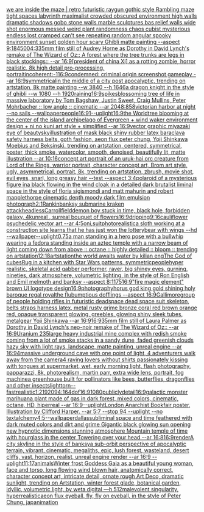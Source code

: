 [we are inside the maze | retro futuristic raygun gothic style Rambling maze tight spaces  labyrinth maximalist crowded obscured environment high walls dramatic shadows gobo stone walls marble sculptures bas relief walls wide shot enormous messed weird plant randomness chaos  cubist mysterious endless lost cramped  can’t see repeating random angular spooky environment sunset golden hour scary Ghibli matte painting --aspect 9:18](https://www.ebank.nz/aiartgenerator?category=we%2520are%2520inside%2520the%2520maze%2520%7C%2520retro%2520futuristic%2520raygun%2520gothic%2520style%2520Rambling%2520maze%2520tight%2520spaces%2520%2520labyrinth%2520maximalist%2520crowded%2520obscured%2520environment%2520high%2520walls%2520dramatic%2520shadows%2520gobo%2520stone%2520walls%2520marble%2520sculptures%2520bas%2520relief%2520walls%2520wide%2520shot%2520enormous%2520messed%2520weird%2520plant%2520randomness%2520chaos%2520%2520cubist%2520mysterious%2520endless%2520lost%2520cramped%2520%2520can%E2%80%99t%2520see%2520repeating%2520random%2520angular%2520spooky%2520environment%2520sunset%2520golden%2520hour%2520scary%2520Ghibli%2520matte%2520painting%2520--aspect%25209%3A18)[4500](https://www.ebank.nz/aiartgenerator?category=4500)[4:3](https://www.ebank.nz/aiartgenerator?category=4%3A3)[35mm film still of Audrey Horne as Dorothy in David Lynch's remake of The Wizard of Oz:: A forest where the tree trunks are legs in black stockings:: --ar 16:9](https://www.ebank.nz/aiartgenerator?category=35mm%2520film%2520still%2520of%2520Audrey%2520Horne%2520as%2520Dorothy%2520in%2520David%2520Lynch%27s%2520remake%2520of%2520The%2520Wizard%2520of%2520Oz%3A%3A%2520A%2520forest%2520where%2520the%2520tree%2520trunks%2520are%2520legs%2520in%2520black%2520stockings%3A%3A%2520--ar%252016%3A9)[[president of china Xi] as a rotting zombie, horror realistic, 8k high detail pro-processing, portrait](https://www.ebank.nz/aiartgenerator?category=%5Bpresident%2520of%2520china%2520Xi%5D%2520as%2520a%2520rotting%2520zombie%2C%2520horror%2520realistic%2C%25208k%2520high%2520detail%2520pro-processing%2C%2520portrait)[incoherent:-1](https://www.ebank.nz/aiartgenerator?category=incoherent%3A-1)[16:9](https://www.ebank.nz/aiartgenerator?category=16%3A9)[condemned: criminal origin screenshot gameplay --ar 16:9](https://www.ebank.nz/aiartgenerator?category=condemned%3A%2520criminal%2520origin%2520screenshot%2520gameplay%2520--ar%252016%3A9)[symmetrical](https://www.ebank.nz/aiartgenerator?category=symmetrical)[in the middle of a city post apocalyptic, trending on artstation, 8k matte painting --w 3840 --h 1646](https://www.ebank.nz/aiartgenerator?category=in%2520the%2520middle%2520of%2520a%2520city%2520post%2520apocalyptic%2C%2520trending%2520on%2520artstation%2C%25208k%2520matte%2520painting%2520--w%25203840%2520--h%25201646)[a dragon knight in the style of ghibli --w 1080 --h 1920](https://www.ebank.nz/aiartgenerator?category=a%2520dragon%2520knight%2520in%2520the%2520style%2520of%2520ghibli%2520--w%25201080%2520--h%25201920)[raining](https://www.ebank.nz/aiartgenerator?category=raining)[16:9](https://www.ebank.nz/aiartgenerator?category=16%3A9)[spikes](https://www.ebank.nz/aiartgenerator?category=spikes)[blossoming tree of life in massive laboratory by Tom Bagshaw, Justin Sweet, Craig Mullins, Peter Mohrbacher :: low angle :: cinematic --ar 2048:858](https://www.ebank.nz/aiartgenerator?category=blossoming%2520tree%2520of%2520life%2520in%2520massive%2520laboratory%2520by%2520Tom%2520Bagshaw%2C%2520Justin%2520Sweet%2C%2520Craig%2520Mullins%2C%2520Peter%2520Mohrbacher%2520%3A%3A%2520low%2520angle%2520%3A%3A%2520cinematic%2520--ar%25202048%3A858)[victorian harbor at night --no sails --wallpaper](https://www.ebank.nz/aiartgenerator?category=victorian%2520harbor%2520at%2520night%2520--no%2520sails%2520--wallpaper)[people](https://www.ebank.nz/aiartgenerator?category=people)[16:9](https://www.ebank.nz/aiartgenerator?category=16%3A9)[1](https://www.ebank.nz/aiartgenerator?category=1)[--uplight](https://www.ebank.nz/aiartgenerator?category=--uplight)[16:9](https://www.ebank.nz/aiartgenerator?category=16%3A9)[the Worldtree blooming at the center of the island archipelago of Evergreen + wind waker environment design + ni no kuni art style + simplified --ar 16:9](https://www.ebank.nz/aiartgenerator?category=the%2520Worldtree%2520blooming%2520at%2520the%2520center%2520of%2520the%2520island%2520archipelago%2520of%2520Evergreen%2520%2B%2520wind%2520waker%2520environment%2520design%2520%2B%2520ni%2520no%2520kuni%2520art%2520style%2520%2B%2520simplified%2520--ar%252016%3A9)[vector graphic miyazaki eye of beauty](https://www.ebank.nz/aiartgenerator?category=vector%2520graphic%2520miyazaki%2520eye%2520of%2520beauty)[sky](https://www.ebank.nz/aiartgenerator?category=sky)[illustration of mask black shiny rubber latex baraclava safety harness belts, goth fashion, aeon flux peter chung, Yoji Shinkawa Moebius and Beksinski. trending on artstation, centered, symmetrical, poster, thick smoke, watercolor, smooth, denoised, beautifully lit, matte illustration --ar 10:16](https://www.ebank.nz/aiartgenerator?category=illustration%2520of%2520mask%2520black%2520shiny%2520rubber%2520latex%2520baraclava%2520safety%2520harness%2520belts%2C%2520goth%2520fashion%2C%2520aeon%2520flux%2520peter%2520chung%2C%2520Yoji%2520Shinkawa%2520Moebius%2520and%2520Beksinski.%2520trending%2520on%2520artstation%2C%2520centered%2C%2520symmetrical%2C%2520poster%2C%2520thick%2520smoke%2C%2520watercolor%2C%2520smooth%2C%2520denoised%2C%2520beautifully%2520lit%2C%2520matte%2520illustration%2520--ar%252010%3A16)[concept art portrait of an uruk-hai orc creature from Lord of the Rings, warrior portrait, character concept art, Brom art style, ugly, asymmetrical, portrait, 8k, trending on artstation, zbrush, movie shot, evil eyes, snarl, long greasy hair --test --aspect 3:4](https://www.ebank.nz/aiartgenerator?category=concept%2520art%2520portrait%2520of%2520an%2520uruk-hai%2520orc%2520creature%2520from%2520Lord%2520of%2520the%2520Rings%2C%2520warrior%2520portrait%2C%2520character%2520concept%2520art%2C%2520Brom%2520art%2520style%2C%2520ugly%2C%2520asymmetrical%2C%2520portrait%2C%25208k%2C%2520trending%2520on%2520artstation%2C%2520zbrush%2C%2520movie%2520shot%2C%2520evil%2520eyes%2C%2520snarl%2C%2520long%2520greasy%2520hair%2520--test%2520--aspect%25203%3A4)[polaroid of a mysterious figure ina black flowing in the wind cloak in a detailed dark brutalist liminal space in the style of floria sigismondi and matt mahurin and robert mapplethorpe cinematic depth moody dark film emulsion photograph](https://www.ebank.nz/aiartgenerator?category=polaroid%2520of%2520a%2520mysterious%2520figure%2520ina%2520black%2520flowing%2520in%2520the%2520wind%2520cloak%2520in%2520a%2520detailed%2520dark%2520brutalist%2520liminal%2520space%2520in%2520the%2520style%2520of%2520floria%2520sigismondi%2520and%2520matt%2520mahurin%2520and%2520robert%2520mapplethorpe%2520cinematic%2520depth%2520moody%2520dark%2520film%2520emulsion%2520photograph)[2:1](https://www.ebank.nz/aiartgenerator?category=2%3A1)[Rankin](https://www.ebank.nz/aiartgenerator?category=Rankin)[banksy submarine kraken attack](https://www.ebank.nz/aiartgenerator?category=banksy%2520submarine%2520kraken%2520attack)[headless](https://www.ebank.nz/aiartgenerator?category=headless)[Carroll](https://www.ebank.nz/aiartgenerator?category=Carroll)[field](https://www.ebank.nz/aiartgenerator?category=field)[demon boy stuck in time, black hole, forbidden galaxy, 4k](https://www.ebank.nz/aiartgenerator?category=demon%2520boy%2520stuck%2520in%2520time%2C%2520black%2520hole%2C%2520forbidden%2520galaxy%2C%25204k)[unreal , surreal bouquet of flowers](https://www.ebank.nz/aiartgenerator?category=unreal%2520%2C%2520surreal%2520bouquet%2520of%2520flowers)[16:9](https://www.ebank.nz/aiartgenerator?category=16%3A9)[dripping](https://www.ebank.nz/aiartgenerator?category=dripping)[9:16](https://www.ebank.nz/aiartgenerator?category=9%3A16)[cauliflower psychedelic vector art --ar 4:5](https://www.ebank.nz/aiartgenerator?category=cauliflower%2520psychedelic%2520vector%2520art%2520--ar%25204%3A5)[oni,suit](https://www.ebank.nz/aiartgenerator?category=oni%2Csuit)[photorealistic](https://www.ebank.nz/aiartgenerator?category=photorealistic)[a sloth working at a construction site learns that he has just won the lottery](https://www.ebank.nz/aiartgenerator?category=a%2520sloth%2520working%2520at%2520a%2520construction%2520site%2520learns%2520that%2520he%2520has%2520just%2520won%2520the%2520lottery)[bear with wings --hd --wallpaper](https://www.ebank.nz/aiartgenerator?category=bear%2520with%2520wings%2520--hd%2520--wallpaper)[--uplight](https://www.ebank.nz/aiartgenerator?category=--uplight)[0.75](https://www.ebank.nz/aiartgenerator?category=0.75)[a man standing in a hero pose with a bullwhip wearing a fedora standing inside an aztec temple with a narrow beam of light coming down from above  :: octane :: highly detailed :: bloom :: trending on artstation](https://www.ebank.nz/aiartgenerator?category=a%2520man%2520standing%2520in%2520a%2520hero%2520pose%2520with%2520a%2520bullwhip%2520wearing%2520a%2520fedora%2520standing%2520inside%2520an%2520aztec%2520temple%2520with%2520a%2520narrow%2520beam%2520of%2520light%2520coming%2520down%2520from%2520above%2520%2520%3A%3A%2520octane%2520%3A%3A%2520highly%2520detailed%2520%3A%3A%2520bloom%2520%3A%3A%2520trending%2520on%2520artstation)[12:18](https://www.ebank.nz/aiartgenerator?category=12%3A18)[artstation](https://www.ebank.nz/aiartgenerator?category=artstation)[the world awaits water by kilian eng](https://www.ebank.nz/aiartgenerator?category=the%2520world%2520awaits%2520water%2520by%2520kilian%2520eng)[The God of cubes](https://www.ebank.nz/aiartgenerator?category=The%2520God%2520of%2520cubes)[Rug in a kitchen with Star Wars patterns, symmetric](https://www.ebank.nz/aiartgenerator?category=Rug%2520in%2520a%2520kitchen%2520with%2520Star%2520Wars%2520patterns%2C%2520symmetric)[people](https://www.ebank.nz/aiartgenerator?category=people)[hyper realistic, skeletal acid gabber performer, raver, big shiney eyes, gurning, nineties, dark atmosphere, volumetric lighting, in the style of Ron English and Emil melmoth and banksy --aspect 8:11](https://www.ebank.nz/aiartgenerator?category=hyper%2520realistic%2C%2520skeletal%2520acid%2520gabber%2520performer%2C%2520raver%2C%2520big%2520shiney%2520eyes%2C%2520gurning%2C%2520nineties%2C%2520dark%2520atmosphere%2C%2520volumetric%2520lighting%2C%2520in%2520the%2520style%2520of%2520Ron%2520English%2520and%2520Emil%2520melmoth%2520and%2520banksy%2520--aspect%25208%3A11)[75](https://www.ebank.nz/aiartgenerator?category=75)[16:9](https://www.ebank.nz/aiartgenerator?category=16%3A9)["fire magic element" brown UI logotype design](https://www.ebank.nz/aiartgenerator?category=%22fire%2520magic%2520element%22%2520brown%2520UI%2520logotype%2520design)[16:9](https://www.ebank.nz/aiartgenerator?category=16%3A9)[photography](https://www.ebank.nz/aiartgenerator?category=photography)[horus god king gold shining holy baroque regal royal](https://www.ebank.nz/aiartgenerator?category=horus%2520god%2520king%2520gold%2520shining%2520holy%2520baroque%2520regal%2520royal)[the flubumptious dofflings --aspect 16:9](https://www.ebank.nz/aiartgenerator?category=the%2520flubumptious%2520dofflings%2520--aspect%252016%3A9)[Gallimore](https://www.ebank.nz/aiartgenerator?category=Gallimore)[group of people holding rifles in futuristic deadspace dead space suit skeleton, belts straps harness latex, metal rusty grime bronze coral red brown orange red, opaque transparent glowing, greebles, glowing shiny sleek tubes, metalgear Yoji Shinkawa --ar 16:9](https://www.ebank.nz/aiartgenerator?category=group%2520of%2520people%2520holding%2520rifles%2520in%2520futuristic%2520deadspace%2520dead%2520space%2520suit%2520skeleton%2C%2520belts%2520straps%2520harness%2520latex%2C%2520metal%2520rusty%2520grime%2520bronze%2520coral%2520red%2520brown%2520orange%2520red%2C%2520opaque%2520transparent%2520glowing%2C%2520greebles%2C%2520glowing%2520shiny%2520sleek%2520tubes%2C%2520metalgear%2520Yoji%2520Shinkawa%2520--ar%252016%3A9)[16:9](https://www.ebank.nz/aiartgenerator?category=16%3A9)[35mm film still of Laura Palmer as Dorothy in David Lynch's neo-noir remake of The Wizard of Oz:: --ar 16:9](https://www.ebank.nz/aiartgenerator?category=35mm%2520film%2520still%2520of%2520Laura%2520Palmer%2520as%2520Dorothy%2520in%2520David%2520Lynch%27s%2520neo-noir%2520remake%2520of%2520The%2520Wizard%2520of%2520Oz%3A%3A%2520--ar%252016%3A9)[Uranium 235](https://www.ebank.nz/aiartgenerator?category=Uranium%2520235)[large heavy industrial mine complex with redish smoke coming from a lot of smoke stacks in a sandy dune, faded greenish clouds hazy sky with light rays, landscape, matte painting, unreal engine --ar 16:9](https://www.ebank.nz/aiartgenerator?category=large%2520heavy%2520industrial%2520mine%2520complex%2520with%2520redish%2520smoke%2520coming%2520from%2520a%2520lot%2520of%2520smoke%2520stacks%2520in%2520a%2520sandy%2520dune%2C%2520faded%2520greenish%2520clouds%2520hazy%2520sky%2520with%2520light%2520rays%2C%2520landscape%2C%2520matte%2520painting%2C%2520unreal%2520engine%2520--ar%252016%3A9)[4](https://www.ebank.nz/aiartgenerator?category=4)[massive underground cave with one point of light, 4 adventurers walk away from the camera](https://www.ebank.nz/aiartgenerator?category=massive%2520underground%2520cave%2520with%2520one%2520point%2520of%2520light%2C%25204%2520adventurers%2520walk%2520away%2520from%2520the%2520camera)[4 raving lovers without shirts passionately kissing with tongues at supermarket, wet, early morning light, flash photography, papparazzi, 8k, photorealism, martin parr, extra wide lens, portrait, fog machine](https://www.ebank.nz/aiartgenerator?category=4%2520raving%2520lovers%2520without%2520shirts%2520passionately%2520kissing%2520with%2520tongues%2520at%2520supermarket%2C%2520wet%2C%2520early%2520morning%2520light%2C%2520flash%2520photography%2C%2520papparazzi%2C%25208k%2C%2520photorealism%2C%2520martin%2520parr%2C%2520extra%2520wide%2520lens%2C%2520portrait%2C%2520fog%2520machine)[a greenhouse built for pollinators like bees, butterflies, dragonflies and other insects](https://www.ebank.nz/aiartgenerator?category=a%2520greenhouse%2520built%2520for%2520pollinators%2520like%2520bees%2C%2520butterflies%2C%2520dragonflies%2520and%2520other%2520insects)[light](https://www.ebank.nz/aiartgenerator?category=light)[torn](https://www.ebank.nz/aiartgenerator?category=torn)[--fast](https://www.ebank.nz/aiartgenerator?category=--fast)[realistic](https://www.ebank.nz/aiartgenerator?category=realistic)[1:2](https://www.ebank.nz/aiartgenerator?category=1%3A2)[1920](https://www.ebank.nz/aiartgenerator?category=1920)[94:164](https://www.ebank.nz/aiartgenerator?category=94%3A164)[dof](https://www.ebank.nz/aiartgenerator?category=dof)[16:9](https://www.ebank.nz/aiartgenerator?category=16%3A9)[1080](https://www.ebank.nz/aiartgenerator?category=1080)[publicly](https://www.ebank.nz/aiartgenerator?category=publicly)[detail](https://www.ebank.nz/aiartgenerator?category=detail)[16:9](https://www.ebank.nz/aiartgenerator?category=16%3A9)[galactic monster marihuana plant made of gas in dark forest, mixed colors, cinematic, octane, HD, hiperreal --ar 16:9](https://www.ebank.nz/aiartgenerator?category=galactic%2520monster%2520marihuana%2520plant%2520made%2520of%2520gas%2520in%2520dark%2520forest%2C%2520mixed%2520colors%2C%2520cinematic%2C%2520octane%2C%2520HD%2C%2520hiperreal%2520--ar%252016%3A9)[--uplight](https://www.ebank.nz/aiartgenerator?category=--uplight)[London Anarchist Bookfair poster,  Illustration by Clifford Harper. --ar 5:7 --stop 94 --uplight --no text](https://www.ebank.nz/aiartgenerator?category=London%2520Anarchist%2520Bookfair%2520poster%2C%2520%2520Illustration%2520by%2520Clifford%2520Harper.%2520--ar%25205%3A7%2520--stop%252094%2520--uplight%2520--no%2520text)[alchemy](https://www.ebank.nz/aiartgenerator?category=alchemy)[4:5](https://www.ebank.nz/aiartgenerator?category=4%3A5)[--wallpaper](https://www.ebank.nz/aiartgenerator?category=--wallpaper)[dallas](https://www.ebank.nz/aiartgenerator?category=dallas)[subliminal space and time feathered with dark muted colors and dirt and grime Gigantic black glowing sun opening new hypnotic dimensions stunning atmosphere Mountain temple of time with hourglass in the center Towering over your head --ar 16:8](https://www.ebank.nz/aiartgenerator?category=subliminal%2520space%2520and%2520time%2520feathered%2520with%2520dark%2520muted%2520colors%2520and%2520dirt%2520and%2520grime%2520Gigantic%2520black%2520glowing%2520sun%2520opening%2520new%2520hypnotic%2520dimensions%2520stunning%2520atmosphere%2520Mountain%2520temple%2520of%2520time%2520with%2520hourglass%2520in%2520the%2520center%2520Towering%2520over%2520your%2520head%2520--ar%252016%3A8)[16:9](https://www.ebank.nz/aiartgenerator?category=16%3A9)[render](https://www.ebank.nz/aiartgenerator?category=render)[A city skyline in the style of banksy](https://www.ebank.nz/aiartgenerator?category=A%2520city%2520skyline%2520in%2520the%2520style%2520of%2520banksy)[a sub-orbit perspective of apocalyptic terrain, vibrant, cinematic, megaliths, epic, lush forest, wasteland, desert cliffs, vast, horizon, realist, unreal engine render --ar 16:9 --uplight](https://www.ebank.nz/aiartgenerator?category=a%2520sub-orbit%2520perspective%2520of%2520apocalyptic%2520terrain%2C%2520vibrant%2C%2520cinematic%2C%2520megaliths%2C%2520epic%2C%2520lush%2520forest%2C%2520wasteland%2C%2520desert%2520cliffs%2C%2520vast%2C%2520horizon%2C%2520realist%2C%2520unreal%2520engine%2520render%2520--ar%252016%3A9%2520--uplight)[11:17](https://www.ebank.nz/aiartgenerator?category=11%3A17)[animals](https://www.ebank.nz/aiartgenerator?category=animals)[Winter frost Goddess Gaia as a beautiful young woman, face and torso, long flowing wind blown hair, anatomically correct, character concept art, intricate detail, ornate rough Art Deco, dramatic sunlight, trending on Artstation, winter forest glade, botanical garden, idyllic, volumetric light, by weta digital —h 512](https://www.ebank.nz/aiartgenerator?category=Winter%2520frost%2520Goddess%2520Gaia%2520as%2520a%2520beautiful%2520young%2520woman%2C%2520face%2520and%2520torso%2C%2520long%2520flowing%2520wind%2520blown%2520hair%2C%2520anatomically%2520correct%2C%2520character%2520concept%2520art%2C%2520intricate%2520detail%2C%2520ornate%2520rough%2520Art%2520Deco%2C%2520dramatic%2520sunlight%2C%2520trending%2520on%2520Artstation%2C%2520winter%2520forest%2520glade%2C%2520botanical%2520garden%2C%2520idyllic%2C%2520volumetric%2520light%2C%2520by%2520weta%2520digital%2520%E2%80%94h%2520512)[malevolent singularity, hyperrealistic](https://www.ebank.nz/aiartgenerator?category=malevolent%2520singularity%2C%2520hyperrealistic)[aeon flux eyeball, fly, fly on eyeball, in the style of Peter Chung, japanimation](https://www.ebank.nz/aiartgenerator?category=aeon%2520flux%2520eyeball%2C%2520fly%2C%2520fly%2520on%2520eyeball%2C%2520in%2520the%2520style%2520of%2520Peter%2520Chung%2C%2520japanimation)